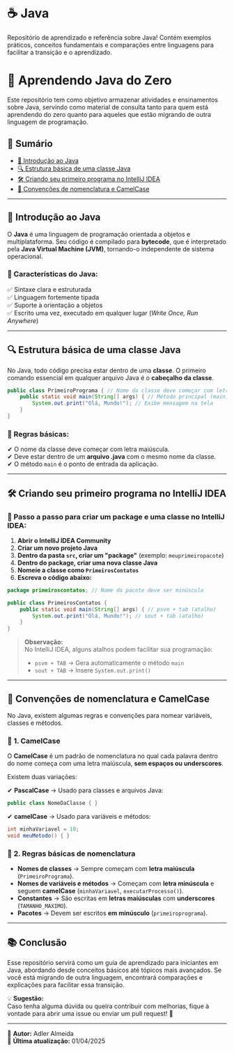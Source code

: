 # ☕️ Java
 Repositório de aprendizado e referência sobre Java! Contém exemplos práticos, conceitos fundamentais e comparações entre linguagens para facilitar a transição e o aprendizado.

# 🚀 Aprendendo Java do Zero

Este repositório tem como objetivo armazenar atividades e ensinamentos sobre Java, servindo como material de consulta tanto para quem está aprendendo do zero quanto para aqueles que estão migrando de outra linguagem de programação.

## 📌 Sumário

- [📖 Introdução ao Java](#-introdução-ao-java)
- [🔍 Estrutura básica de uma classe Java](#-estrutura-básica-de-uma-classe-java)
- [🛠 Criando seu primeiro programa no IntelliJ IDEA](#-criando-seu-primeiro-programa-no-intellij-idea)
- [🎨 Convenções de nomenclatura e CamelCase](#-convenções-de-nomenclatura-e-camelcase)

---

## 📖 Introdução ao Java

O **Java** é uma linguagem de programação orientada a objetos e multiplataforma. Seu código é compilado para **bytecode**, que é interpretado pela **Java Virtual Machine (JVM)**, tornando-o independente de sistema operacional.

### 🔹 Características do Java:

✅ Sintaxe clara e estruturada  
✅ Linguagem fortemente tipada  
✅ Suporte à orientação a objetos  
✅ Escrito uma vez, executado em qualquer lugar (*Write Once, Run Anywhere*)

---

## 🔍 Estrutura básica de uma classe Java

No Java, todo código precisa estar dentro de uma **classe**. O primeiro comando essencial em qualquer arquivo Java é o **cabeçalho da classe**.

```java
public class PrimeiroPrograma { // Nome da classe deve começar com letra maiúscula
    public static void main(String[] args) { // Método principal (main)
        System.out.print("Olá, Mundo!"); // Exibe mensagem na tela
    }
}
```

### 🛑 Regras básicas:
✔ O nome da classe deve começar com letra maiúscula.  
✔ Deve estar dentro de um **arquivo .java** com o mesmo nome da classe.  
✔ O método `main` é o ponto de entrada da aplicação.

---

## 🛠 Criando seu primeiro programa no IntelliJ IDEA

### 📌 Passo a passo para criar um **package** e uma **classe** no IntelliJ IDEA:

1. **Abrir o IntelliJ IDEA Community**
2. **Criar um novo projeto Java**
3. **Dentro da pasta `src`, criar um "package"** (exemplo: `meuprimeiropacote`)
4. **Dentro do package, criar uma nova classe Java**
5. **Nomeie a classe como `PrimeirosContatos`**
6. **Escreva o código abaixo:**

```java
package primeiroscontatos; // Nome do pacote deve ser minúsculo

public class PrimeirosContatos {
    public static void main(String[] args) { // psvm + tab (atalho)
        System.out.print("Olá, Mundo!"); // sout + tab (atalho)
    }
}
```

> **Observação:**  
> No IntelliJ IDEA, alguns atalhos podem facilitar sua programação:
> - `psvm + TAB` → Gera automaticamente o método `main`
> - `sout + TAB` → Insere `System.out.print()`

---

## 🎨 Convenções de nomenclatura e CamelCase

No Java, existem algumas regras e convenções para nomear variáveis, classes e métodos.

### 📌 **1. CamelCase**
O **CamelCase** é um padrão de nomenclatura no qual cada palavra dentro do nome começa com uma letra maiúscula, **sem espaços ou underscores**.

Existem duas variações:

✔ **PascalCase** → Usado para classes e arquivos Java:
   ```java
   public class NomeDaClasse { }
   ```  
✔ **camelCase** → Usado para variáveis e métodos:
   ```java
   int minhaVariavel = 10;
   void meuMetodo() { }
   ```  

### 📌 **2. Regras básicas de nomenclatura**

- **Nomes de classes** → Sempre começam com **letra maiúscula** (`PrimeiroPrograma`).
- **Nomes de variáveis e métodos** → Começam com **letra minúscula** e seguem **camelCase** (`minhaVariavel`, `executarProcesso()`).
- **Constantes** → São escritas em **letras maiúsculas** com **underscores** (`TAMANHO_MAXIMO`).
- **Pacotes** → Devem ser escritos **em minúsculo** (`primeiroprograma`).

---

## 📚 Conclusão

Esse repositório servirá como um guia de aprendizado para iniciantes em Java, abordando desde conceitos básicos até tópicos mais avançados. Se você está migrando de outra linguagem, encontrará comparações e explicações para facilitar essa transição.

💡 **Sugestão:**  
Caso tenha alguma dúvida ou queira contribuir com melhorias, fique à vontade para abrir uma issue ou enviar um pull request! 🚀

---

📌 **Autor:** Adler Almeida  
📅 **Última atualização:** 01/04/2025  
